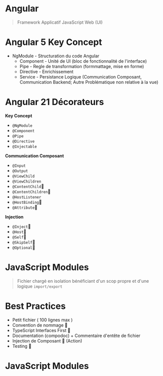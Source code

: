 # Angular

> Framework Applicatif JavaScript Web (UI)



# Angular 5  Key Concept

* NgModule         - Structuration du code Angular
    * Component   - Unité de UI (bloc de fonctionnalité de l'interface)
    * Pipe               - Regle de transformation (formmattage, mise en forme)
    * Directive        - Enrichissement
    * Service           - Persistance Logique (Communication Composant, Communication Backend; Autre Problématique non relative à la vue)

# Angular 21 Décorateurs

**Key Concept**
* `@NgModule`
* `@Component`
* `@Pipe`
* `@Directive`
* `@Injectable`

**Communication Composant**
* `@Input`
* `@Output`
* `@ViewChild`
* `@ViewChildren`
* `@ContentChild`🦄
* `@ContentChildren`🦄
* `@HostListener`
* `@HostBinding`🦄
* `@Attribute`🦄

**Injection**
* `@Inject`🦄
* `@Host`🦄
* `@Self`🦄
* `@SkipSelf`🦄
* `@Optional`🦄

# JavaScript Modules

> Fichier chargé en isolation bénéficiant d'un scop propre et d'une logique `import/export`

# Best Practices

* Petit fichier ( 100 lignes max )
* Convention de nommage 🦄
* TypeScript Interfaces First 🦄
* Documentation (compodoc) + Commentaire d'entête de fichier
* Injection de Composant 🦄 (Action)
* Testing 🦄

# JavaScript Modules
